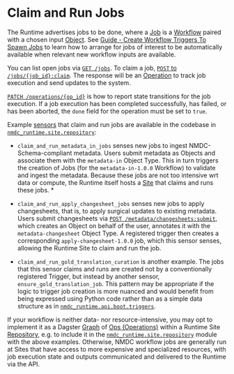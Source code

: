 # Claim and Run Jobs

The Runtime advertises jobs to be done, where a [Job](https://api.microbiomedata.org/docs#/jobs)
is a [Workflow](https://api.microbiomedata.org/docs#/workflows) paired with a chosen input
[Object](https://api.microbiomedata.org/docs#/objects). See [Guide - Create Workflow Triggers To
Spawn Jobs](guide-create-triggers.md) to learn how to arrange for jobs of interest to be
automatically available when relevant new workflow inputs are available.

You can list open jobs via [`GET /jobs`](https://api.microbiomedata.org/docs#/jobs/list_jobs_jobs_get). To
claim a job, [`POST` to
`/jobs/{job_id}:claim`](https://api.microbiomedata.org/docs#/jobs/claim_job_jobs__job_id__claim_post). The
response will be an [Operation](https://api.microbiomedata.org/docs#/operations) to track job
execution and send updates to the system.

[`PATCH
/operations/{op_id}`](https://api.microbiomedata.org/docs#/operations/update_operation_operations__op_id__patch)
is how to report state transitions for the job execution. If a job execution has been completed
successfully, has failed, or has been aborted, the `done` field for the operation must be set to
`true`.

Example [sensors](https://docs.dagster.io/concepts/partitions-schedules-sensors/sensors) that claim
and run jobs are available in the codebase in
[`nmdc_runtime.site.repository`](https://github.com/microbiomedata/nmdc-runtime/blob/main/nmdc_runtime/site/repository.py):

* `claim_and_run_metadata_in_jobs` senses new jobs to ingest NMDC-Schema-compliant metadata. Users
  submit metadata as Objects and associate them with the `metadata-in` Object Type. This in turn
  triggers the creation of Jobs (for the `metadata-in-1.0.0` Workflow) to validate and ingest the
  metadata. Because these jobs are not too intensive wrt data or compute, the Runtime itself hosts a
  [Site](https://api.microbiomedata.org/docs#/sites) that claims and runs these jobs. *

* `claim_and_run_apply_changesheet_jobs` senses new jobs to apply changesheets, that is, to apply
  surgical updates to existing metadata. Users submit changesheets via [`POST
  /metadata/changesheets:submit`](https://api.microbiomedata.org/docs#/metadata/submit_changesheet_metadata_changesheets_submit_post),
  which creates an Object on behalf of the user, annotates it with the `metadata-changesheet` Object
  Type. A registered trigger then creates a corresponding `apply-changesheet-1.0.0` job, which this
  sensor senses, allowing the Runtime Site to claim and run the job.

* `claim_and_run_gold_translation_curation` is another example. The jobs that this sensor claims and
  runs are created not by a conventionally registered Trigger, but instead by another sensor,
  `ensure_gold_translation_job`. This pattern may be appropriate if the logic to trigger job creation
  is more nuanced and would benefit from being expressed using Python code rather than as a simple
  data structure as in
  [`nmdc_runtime.api.boot.triggers`](https://github.com/microbiomedata/nmdc-runtime/blob/main/nmdc_runtime/api/boot/triggers.py).

If your workflow is neither data- nor resource-intensive, you may opt to implement it as a Dagster
[Graph](https://docs.dagster.io/concepts/ops-jobs-graphs/jobs-graphs) of [Ops
(Operations)](https://docs.dagster.io/concepts/ops-jobs-graphs/ops) within a Runtime Site
[Repository](https://docs.dagster.io/concepts/repositories-workspaces/repositories), e.g. to include
it in the
[`nmdc_runtime.site.repository`](https://github.com/microbiomedata/nmdc-runtime/blob/main/nmdc_runtime/site/repository.py)
module with the above examples. Otherwise, NMDC workflow jobs are generally run at Sites that have
access to more expensive and specialized resources, with job execution state and outputs
communicated and delivered to the Runtime via the API.